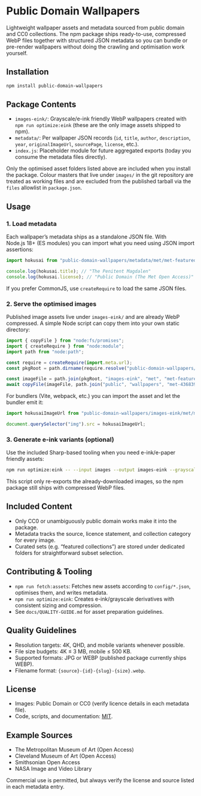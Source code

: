 # Public Domain Wallpapers

Lightweight wallpaper assets and metadata sourced from public domain and CC0 collections. The npm package ships ready-to-use, compressed WebP files together with structured JSON metadata so you can bundle or pre-render wallpapers without doing the crawling and optimisation work yourself.

## Installation

```bash
npm install public-domain-wallpapers
```

## Package Contents

- `images-eink/`: Grayscale/e-ink friendly WebP wallpapers created with `npm run optimize:eink` (these are the only image assets shipped to npm).
- `metadata/`: Per wallpaper JSON records (`id`, `title`, `author`, `description`, `year`, `originalImageUrl`, `sourcePage`, `license`, etc.).
- `index.js`: Placeholder module for future aggregated exports (today you consume the metadata files directly).

Only the optimised asset folders listed above are included when you install the package. Colour masters that live under `images/` in the git repository are treated as working files and are excluded from the published tarball via the `files` allowlist in `package.json`.

## Usage

### 1. Load metadata

Each wallpaper’s metadata ships as a standalone JSON file. With Node.js 18+ (ES modules) you can import what you need using JSON import assertions:

```js
import hokusai from "public-domain-wallpapers/metadata/met/met-featured-collection/met-436839.json" assert { type: "json" };

console.log(hokusai.title); // "The Penitent Magdalen"
console.log(hokusai.license); // "Public Domain (The Met Open Access)"
```

If you prefer CommonJS, use `createRequire` to load the same JSON files.

### 2. Serve the optimised images

Published image assets live under `images-eink/` and are already WebP compressed. A simple Node script can copy them into your own static directory:

```js
import { copyFile } from "node:fs/promises";
import { createRequire } from "node:module";
import path from "node:path";

const require = createRequire(import.meta.url);
const pkgRoot = path.dirname(require.resolve("public-domain-wallpapers/package.json"));

const imageFile = path.join(pkgRoot, "images-eink", "met", "met-featured-collection", "met-436839.webp");
await copyFile(imageFile, path.join("public", "wallpapers", "met-436839.webp"));
```

For bundlers (Vite, webpack, etc.) you can import the asset and let the bundler emit it:

```js
import hokusaiImageUrl from "public-domain-wallpapers/images-eink/met/met-featured-collection/met-436839.webp?url";

document.querySelector("img").src = hokusaiImageUrl;
```

### 3. Generate e-ink variants (optional)

Use the included Sharp-based tooling when you need e-ink/e-paper friendly assets:

```bash
npm run optimize:eink -- --input images --output images-eink --grayscale --maxWidth 1448 --maxHeight 1072
```

This script only re-exports the already-downloaded images, so the npm package still ships with compressed WebP files.

## Included Content

- Only CC0 or unambiguously public domain works make it into the package.
- Metadata tracks the source, licence statement, and collection category for every image.
- Curated sets (e.g. “featured collections”) are stored under dedicated folders for straightforward subset selection.

## Contributing & Tooling

- `npm run fetch:assets`: Fetches new assets according to `config/*.json`, optimises them, and writes metadata.
- `npm run optimize:eink`: Creates e-ink/grayscale derivatives with consistent sizing and compression.
- See `docs/QUALITY-GUIDE.md` for asset preparation guidelines.

## Quality Guidelines

- Resolution targets: 4K, QHD, and mobile variants whenever possible.
- File size budgets: 4K ≤ 3 MB, mobile ≤ 500 KB.
- Supported formats: JPG or WEBP (published package currently ships WEBP).
- Filename format: `{source}-{id}-{slug}-{size}.webp`.

## License

- Images: Public Domain or CC0 (verify licence details in each metadata file).
- Code, scripts, and documentation: [MIT](LICENSE).

## Example Sources

- The Metropolitan Museum of Art (Open Access)
- Cleveland Museum of Art (Open Access)
- Smithsonian Open Access
- NASA Image and Video Library

Commercial use is permitted, but always verify the license and source listed in each metadata entry.
